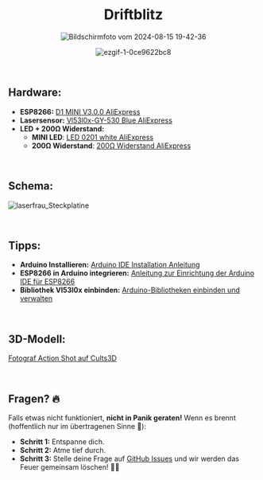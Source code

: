 <p align="center">
<h1 align="center">Driftblitz</h1>
</p>

<p align="center">
  <img src="https://github.com/user-attachments/assets/063ca92b-6e2b-4ebf-9aad-fcc3a2f4152e" alt="Bildschirmfoto vom 2024-08-15 19-42-36">
</p>

<p align="center">
  <img src="https://github.com/user-attachments/assets/ae5bf244-6549-49bf-95e0-4507de54d878" alt="ezgif-1-0ce9622bc8">
</p>



<br>

## Hardware:

- **ESP8266:** [D1 MINI V3.0.0 AliExpress](https://de.aliexpress.com/item/1005003763905349.html?spm=a2g0o.detail.0.0.51a8gBFPgBFPfh&mp=1&gatewayAdapt=glo2deu)
- **Lasersensor:** [Vl53l0x-GY-530 Blue AliExpress](https://de.aliexpress.com/item/1005005933411872.html?spm=a2g0o.order_list.order_list_main.259.450e5c5fkhkHp3&gatewayAdapt=glo2deu)
- **LED + 200Ω Widerstand:**
  - **MINI LED**: [LED 0201 white AliExpress](https://de.aliexpress.com/item/1005005064532042.html?spm=a2g0n.productlist.0.0.7272483dJlBEG7&browser_id=b0bf8ad0cbb94e8386b689965b990a60&aff_trace_key=da218d8a75374d578577fafa75e4dee2-1700982210202-00660-UneMJZVf&aff_platform=msite&m_page_id=dzochedqikcablur19165fc900c2d6a8978d95909e&pdp_npi=4%40dis%21CHF%218.19%216.56%21%21%219.22%217.38%21%40211b80e117239929937405243e9ef8%2112000031499179248%21sea%21CH%214084122452%21X&algo_pvid=4c489353-2609-4293-bb4e-827fa11ee8c7)
  - **200Ω Widerstand**: [200Ω Widerstand AliExpress](https://de.aliexpress.com/item/1005006750101049.html?spm=a2g0o.productlist.main.1.133f7ac9QIWAzp&algo_pvid=6c1f5700-2a00-426f-a6ba-9801a133e8c5&algo_exp_id=6c1f5700-2a00-426f-a6ba-9801a133e8c5-0&pdp_npi=4%40dis%21CHF%210.85%210.85%21%21%210.96%210.96%21%40211b6c8917239933342335577e1d98%2112000038178769586%21sea%21CH%214084122452%21X&curPageLogUid=hklKzCU9yb3S&utparam-url=scene%3Asearch%7Cquery_from%3A)

<br>

## Schema:
![laserfrau_Steckplatine](https://github.com/user-attachments/assets/f98d94bd-53c4-4e03-a5fa-346797314110)

<br>

## Tipps:

- **Arduino Installieren:** [Arduino IDE Installation Anleitung](https://docs.arduino.cc/software/ide-v1/tutorials/Windows)
- **ESP8266 in Arduino integrieren:** [Anleitung zur Einrichtung der Arduino IDE für ESP8266](https://www.heise.de/hintergrund/Arduino-IDE-installieren-und-fit-machen-fuer-ESP8266-und-ESP32-4130814.html)
- **Bibliothek Vl53l0x einbinden:** [Arduino-Bibliotheken einbinden und verwalten](https://www.heise.de/ratgeber/OLED-Displays-Arduino-Bibliotheken-verwalten-und-anpassen-3643786.html)



<br>


## 3D-Modell:

[Fotograf Action Shot auf Cults3D](https://cults3d.com/:1216523)


<br>

## Fragen? 🔥

Falls etwas nicht funktioniert, **nicht in Panik geraten!** Wenn es brennt (hoffentlich nur im übertragenen Sinne 🧯):

- **Schritt 1:** Entspanne dich.
- **Schritt 2:** Atme tief durch.
- **Schritt 3:** Stelle deine Frage auf [GitHub Issues](https://github.com/bastelpingu/Driftblitz/issues) und wir werden das Feuer gemeinsam löschen! 🚒🔥
